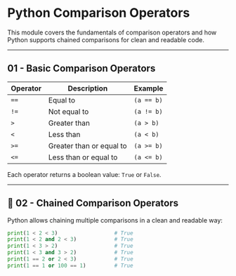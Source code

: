 #  Python Comparison Operators

This module covers the fundamentals of comparison operators and how Python supports chained comparisons for clean and readable code.

---

##  01 - Basic Comparison Operators

| Operator | Description                                                   | Example            |
|----------|---------------------------------------------------------------|--------------------|
| `==`     | Equal to                                                      | `(a == b)`         |
| `!=`     | Not equal to                                                  | `(a != b)`         |
| `>`      | Greater than                                                  | `(a > b)`          |
| `<`      | Less than                                                     | `(a < b)`          |
| `>=`     | Greater than or equal to                                      | `(a >= b)`         |
| `<=`     | Less than or equal to                                         | `(a <= b)`         |

Each operator returns a boolean value: `True` or `False`.

---

## 🔗 02 - Chained Comparison Operators

Python allows chaining multiple comparisons in a clean and readable way:

```python
print(1 < 2 < 3)                  # True
print(1 < 2 and 2 < 3)            # True
print(1 < 3 > 2)                  # True
print(1 < 3 and 3 > 2)            # True
print(1 == 2 or 2 < 3)            # True
print(1 == 1 or 100 == 1)         # True
